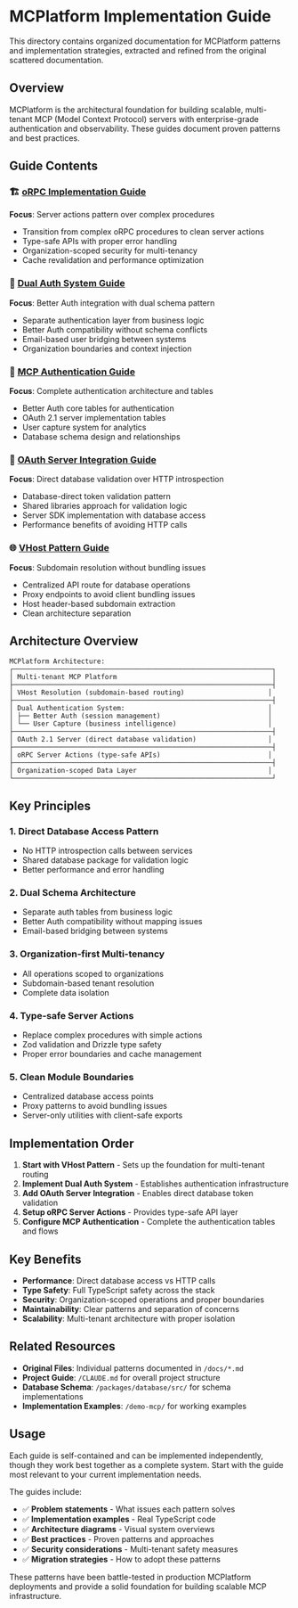 # MCPlatform Implementation Guide

This directory contains organized documentation for MCPlatform patterns and implementation strategies, extracted and refined from the original scattered documentation.

## Overview

MCPlatform is the architectural foundation for building scalable, multi-tenant MCP (Model Context Protocol) servers with enterprise-grade authentication and observability. These guides document proven patterns and best practices.

## Guide Contents

### 🏗️ [oRPC Implementation Guide](./orpc-implementation-guide.md)
**Focus**: Server actions pattern over complex procedures
- Transition from complex oRPC procedures to clean server actions
- Type-safe APIs with proper error handling
- Organization-scoped security for multi-tenancy
- Cache revalidation and performance optimization

### 🔐 [Dual Auth System Guide](./dual-auth-system-guide.md)
**Focus**: Better Auth integration with dual schema pattern
- Separate authentication layer from business logic
- Better Auth compatibility without schema conflicts
- Email-based user bridging between systems
- Organization boundaries and context injection

### 🎫 [MCP Authentication Guide](./mcp-auth-guide.md)
**Focus**: Complete authentication architecture and tables
- Better Auth core tables for authentication
- OAuth 2.1 server implementation tables
- User capture system for analytics
- Database schema design and relationships

### 🔄 [OAuth Server Integration Guide](./oauth-server-integration-guide.md)
**Focus**: Direct database validation over HTTP introspection
- Database-direct token validation pattern
- Shared libraries approach for validation logic
- Server SDK implementation with database access
- Performance benefits of avoiding HTTP calls

### 🌐 [VHost Pattern Guide](./vhost-pattern-guide.md)
**Focus**: Subdomain resolution without bundling issues
- Centralized API route for database operations
- Proxy endpoints to avoid client bundling issues
- Host header-based subdomain extraction
- Clean architecture separation

## Architecture Overview

```
MCPlatform Architecture:
┌─────────────────────────────────────────────────────────────────┐
│ Multi-tenant MCP Platform                                       │
├─────────────────────────────────────────────────────────────────┤
│ VHost Resolution (subdomain-based routing)                     │
├─────────────────────────────────────────────────────────────────┤
│ Dual Authentication System:                                    │
│ ├── Better Auth (session management)                           │
│ └── User Capture (business intelligence)                       │
├─────────────────────────────────────────────────────────────────┤
│ OAuth 2.1 Server (direct database validation)                  │
├─────────────────────────────────────────────────────────────────┤
│ oRPC Server Actions (type-safe APIs)                           │
├─────────────────────────────────────────────────────────────────┤
│ Organization-scoped Data Layer                                 │
└─────────────────────────────────────────────────────────────────┘
```

## Key Principles

### 1. **Direct Database Access Pattern**
- No HTTP introspection calls between services
- Shared database package for validation logic
- Better performance and error handling

### 2. **Dual Schema Architecture**
- Separate auth tables from business logic
- Better Auth compatibility without mapping issues
- Email-based bridging between systems

### 3. **Organization-first Multi-tenancy**
- All operations scoped to organizations
- Subdomain-based tenant resolution
- Complete data isolation

### 4. **Type-safe Server Actions**
- Replace complex procedures with simple actions
- Zod validation and Drizzle type safety
- Proper error boundaries and cache management

### 5. **Clean Module Boundaries**
- Centralized database access points
- Proxy patterns to avoid bundling issues
- Server-only utilities with client-safe exports

## Implementation Order

1. **Start with VHost Pattern** - Sets up the foundation for multi-tenant routing
2. **Implement Dual Auth System** - Establishes authentication infrastructure
3. **Add OAuth Server Integration** - Enables direct database token validation
4. **Setup oRPC Server Actions** - Provides type-safe API layer
5. **Configure MCP Authentication** - Complete the authentication tables and flows

## Key Benefits

- **Performance**: Direct database access vs HTTP calls
- **Type Safety**: Full TypeScript safety across the stack
- **Security**: Organization-scoped operations and proper boundaries
- **Maintainability**: Clear patterns and separation of concerns
- **Scalability**: Multi-tenant architecture with proper isolation

## Related Resources

- **Original Files**: Individual patterns documented in `/docs/*.md`
- **Project Guide**: `/CLAUDE.md` for overall project structure
- **Database Schema**: `/packages/database/src/` for schema implementations
- **Implementation Examples**: `/demo-mcp/` for working examples

## Usage

Each guide is self-contained and can be implemented independently, though they work best together as a complete system. Start with the guide most relevant to your current implementation needs.

The guides include:
- ✅ **Problem statements** - What issues each pattern solves
- ✅ **Implementation examples** - Real TypeScript code
- ✅ **Architecture diagrams** - Visual system overviews
- ✅ **Best practices** - Proven patterns and approaches
- ✅ **Security considerations** - Multi-tenant safety measures
- ✅ **Migration strategies** - How to adopt these patterns

These patterns have been battle-tested in production MCPlatform deployments and provide a solid foundation for building scalable MCP infrastructure.